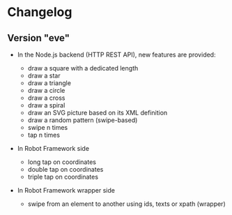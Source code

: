 # Changelog


## Version "eve"

* In the Node.js backend (HTTP REST API), new features are provided:
	* draw a square with a dedicated length
	* draw a star
	* draw a triangle
	* draw a circle
	* draw a cross
	* draw a spiral
	* draw an SVG picture based on its XML definition
	* draw a random pattern (swipe-based)
	* swipe n times
	* tap n times

* In Robot Framework side
	* long tap on coordinates
	* double tap on coordinates
	* triple tap on coordinates

* In Robot Framework wrapper side	
	* swipe from an element to another using ids, texts or xpath (wrapper)
